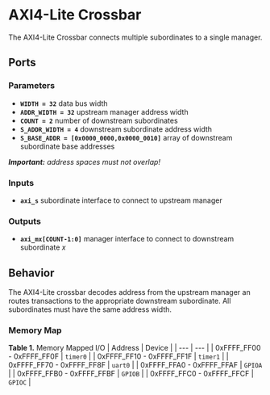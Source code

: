 # AXI4-Lite Crossbar

The AXI4-Lite Crossbar connects multiple subordinates to a single manager.


## Ports

### Parameters

- **`WIDTH = 32`** data bus width
- **`ADDR_WIDTH = 32`** upstream manager address width
- **`COUNT = 2`** number of downstream subordinates
- **`S_ADDR_WIDTH = 4`** downstream subordinate address width
- **`S_BASE_ADDR = [0x0000_0000,0x0000_0010]`** array of downstream subordinate base addresses

***Important:** address spaces must not overlap!*

### Inputs

- **`axi_s`** subordinate interface to connect to upstream manager

### Outputs

- **`axi_mx[COUNT-1:0]`** manager interface to connect to downstream subordinate *x*

## Behavior

The AXI4-Lite crossbar decodes address from the upstream manager an routes transactions to the appropriate downstream subordinate.
All subordinates must have the same address width.

### Memory Map

**Table 1.** Memory Mapped I/O
| Address | Device |
| --- | --- |
| 0xFFFF_FF00 - 0xFFFF_FF0F | `timer0` |
| 0xFFFF_FF10 - 0xFFFF_FF1F | `timer1` |
| 0xFFFF_FF70 - 0xFFFF_FF8F | `uart0` |
| 0xFFFF_FFA0 - 0xFFFF_FFAF | `GPIOA` |
| 0xFFFF_FFB0 - 0xFFFF_FFBF | `GPIOB` |
| 0xFFFF_FFC0 - 0xFFFF_FFCF | `GPIOC` |
